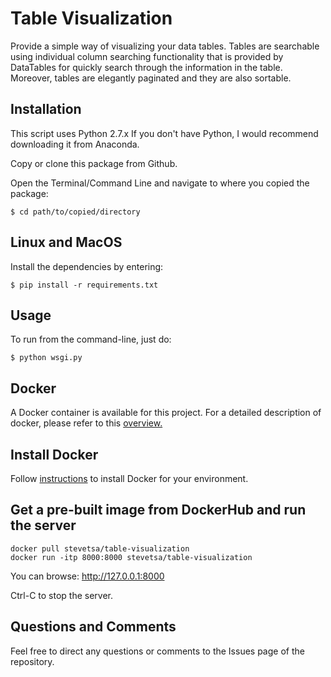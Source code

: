 # Table Visualization
Provide a simple way of visualizing your data tables. Tables are searchable using individual column searching functionality that is provided by DataTables for quickly search through the information in the table. Moreover, tables are elegantly paginated and they are also sortable.
## Installation
This script uses Python 2.7.x If you don't have Python, I would recommend downloading it from Anaconda.

Copy or clone this package from Github.

Open the Terminal/Command Line and navigate to where you copied the package:

```
$ cd path/to/copied/directory
```

## Linux and MacOS
Install the dependencies by entering:
```
$ pip install -r requirements.txt
```

## Usage
To run from the command-line, just do:
```
$ python wsgi.py
```

## Docker
A Docker container is available for this project.  For a detailed description of docker, please refer to this [overview.](https://www.docker.com/what-docker)

## Install Docker
Follow [instructions](https://www.docker.com/docker-mac) to install Docker for your environment.

## Get a pre-built image from DockerHub and run the server
```
docker pull stevetsa/table-visualization
docker run -itp 8000:8000 stevetsa/table-visualization
```
You can browse:
    http://127.0.0.1:8000

Ctrl-C to stop the server.

## Questions and Comments
Feel free to direct any questions or comments to the Issues page of the repository.
